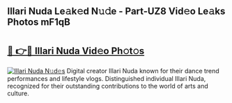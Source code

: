 ## Illari Nuda Le𝚊k𝚎d N𝚞𝚍e - Part-UZ8 Vid𝚎o Le𝚊ks Photos mF1qB

# <h2><a href="http://fbfg4k.evod.top/?m=Illari+Nuda">🔗 👉🔴 Illari Nuda Vid𝚎o Ph𝚘t𝚘s</a></h2>

[![Illari Nuda N𝚞d𝚎s](https://i.imgur.com/8V9OHl7.gif)](http://fbfg4k.evod.top/?m=Illari+Nuda)
Digital creator Illari Nuda known for their dance trend performances and lifestyle vlogs. Distinguished individual Illari Nuda, recognized for their outstanding contributions to the world of arts and culture. 
